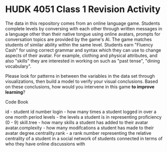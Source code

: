 # HUDK 4051 Class 1 Revision Activity

The data in this repository comes from an online language game. Students complete levels by conversing with each other through written messages in a language other than their native tongue using online avatars, prompts for conversation topics are provided by the game's AI. The game matches students of similar ability within the same level. Students earn "Fluency Cash" for using correct grammar and syntax which they can use to change aspects of their avatar. For example, clothing and physical attributes, and also "skills" they are interested in working on such as "past tense", "dining vocabulary".

Please look for patterns in between the variables in the data set through visualizations, then build a model to verify your visual conclusions. Based on these conclusions, how would you intervene in this game **to improve learning**?

Code Book

id - student id number
login - how many times a student logged in over a one month period
levels - the levels a student is in representing proficiency (0 - 9)
skill.tree - how many skills a student has added to their avatar
avatar.complexity - how many modifcations a student has made to their avatar
degree.centrality.rank - a rank number representing the relative centrality of a student in a social network of students connected in terms of who they have online discussions with


